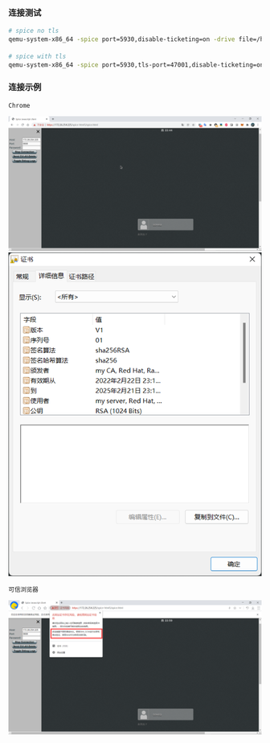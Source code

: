 ### 连接测试

```sh
# spice no tls
qemu-system-x86_64 -spice port=5930,disable-ticketing=on -drive file=/home/user/dev/spice/img-instance/fedora.img -enable-kvm -m 2048

# spice with tls
qemu-system-x86_64 -spice port=5930,tls-port=47001,disable-ticketing=on,x509-dir=/home/user/dev/spice/sm2_cert_files,tls-channel=main,tls-channel=inputs -drive file=/home/user/dev/spice/img-instance/fedora.img -enable-kvm -m 2048
```

### 连接示例

`Chrome`

![image-20220221221958925](../images/image-20220226232805378.png)
![image-20220221221958925](../images/image-20220226232829017.png)

`可信浏览器`

![image-20220221221958925](../images/image-20220226232854244.png)
